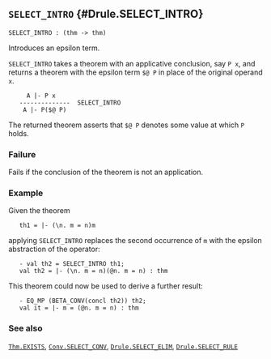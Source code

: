 ## `SELECT_INTRO` {#Drule.SELECT_INTRO}


```
SELECT_INTRO : (thm -> thm)
```



Introduces an epsilon term.


`SELECT_INTRO` takes a theorem with an applicative conclusion, say
`P x`, and returns a theorem with the epsilon term `$@ P` in place
of the original operand `x`.
    
         A |- P x
       --------------  SELECT_INTRO
        A |- P($@ P)
    
The returned theorem asserts that `$@ P` denotes some value
at which `P` holds.

### Failure

Fails if the conclusion of the theorem is not an application.

### Example

Given the theorem
    
       th1 = |- (\n. m = n)m
    
applying `SELECT_INTRO` replaces the second occurrence of `m` with the
epsilon abstraction of the operator:
    
       - val th2 = SELECT_INTRO th1;
       val th2 = |- (\n. m = n)(@n. m = n) : thm
    
This theorem could now be used to derive a further result:
    
       - EQ_MP (BETA_CONV(concl th2)) th2;
       val it = |- m = (@n. m = n) : thm
    

### See also

[`Thm.EXISTS`](#Thm.EXISTS), [`Conv.SELECT_CONV`](#Conv.SELECT_CONV), [`Drule.SELECT_ELIM`](#Drule.SELECT_ELIM), [`Drule.SELECT_RULE`](#Drule.SELECT_RULE)

